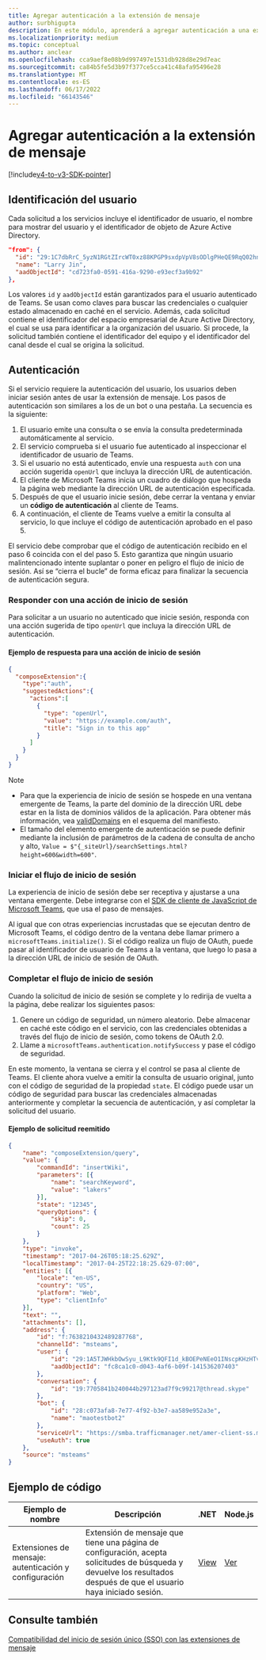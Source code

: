 ```yaml
---
title: Agregar autenticación a la extensión de mensaje
author: surbhigupta
description: En este módulo, aprenderá a agregar autenticación a una extensión de mensajería mediante ejemplos de código y ejemplos
ms.localizationpriority: medium
ms.topic: conceptual
ms.author: anclear
ms.openlocfilehash: cca9aef8e08b9d997497e1531db928d8e29d7eac
ms.sourcegitcommit: ca84b5fe5d3b97f377ce5cca41c48afa95496e28
ms.translationtype: MT
ms.contentlocale: es-ES
ms.lasthandoff: 06/17/2022
ms.locfileid: "66143546"
---
```

# <a name="add-authentication-to-your-message-extension"></a>Agregar autenticación a la extensión de mensaje

[!include[v4-to-v3-SDK-pointer](~/includes/v4-to-v3-pointer-me.md)]

## <a name="identify-the-user"></a>Identificación del usuario

Cada solicitud a los servicios incluye el identificador de usuario, el nombre para mostrar del usuario y el identificador de objeto de Azure Active Directory.

```json
"from": {
  "id": "29:1C7dbRrC_5yzN1RGtZIrcWT0xz88KPGP9sxdpVpV8sODlgPHeQE9RqQ02hnpuKzy6zZ-AaZx6swUOMj_Dsdse3TQ4sIaeebbFBF-VgjJy_nY",
  "name": "Larry Jin",
  "aadObjectId": "cd723fa0-0591-416a-9290-e93ecf3a9b92"
},
```

Los valores `id` y `aadObjectId` están garantizados para el usuario autenticado de Teams. Se usan como claves para buscar las credenciales o cualquier estado almacenado en caché en el servicio. Además, cada solicitud contiene el identificador del espacio empresarial de Azure Active Directory, el cual se usa para identificar a la organización del usuario. Si procede, la solicitud también contiene el identificador del equipo y el identificador del canal desde el cual se origina la solicitud.

## <a name="authentication"></a>Autenticación

Si el servicio requiere la autenticación del usuario, los usuarios deben iniciar sesión antes de usar la extensión de mensaje. Los pasos de autenticación son similares a los de un bot o una pestaña. La secuencia es la siguiente:

1. El usuario emite una consulta o se envía la consulta predeterminada automáticamente al servicio.
1. El servicio comprueba si el usuario fue autenticado al inspeccionar el identificador de usuario de Teams.
1. Si el usuario no está autenticado, envíe una respuesta `auth` con una acción sugerida `openUrl` que incluya la dirección URL de autenticación.
1. El cliente de Microsoft Teams inicia un cuadro de diálogo que hospeda la página web mediante la dirección URL de autenticación especificada.
1. Después de que el usuario inicie sesión, debe cerrar la ventana y enviar un **código de autenticación** al cliente de Teams.
1. A continuación, el cliente de Teams vuelve a emitir la consulta al servicio, lo que incluye el código de autenticación aprobado en el paso 5.

El servicio debe comprobar que el código de autenticación recibido en el paso 6 coincida con el del paso 5. Esto garantiza que ningún usuario malintencionado intente suplantar o poner en peligro el flujo de inicio de sesión. Así se “cierra el bucle” de forma eficaz para finalizar la secuencia de autenticación segura.

### <a name="respond-with-a-sign-in-action"></a>Responder con una acción de inicio de sesión

Para solicitar a un usuario no autenticado que inicie sesión, responda con una acción sugerida de tipo `openUrl` que incluya la dirección URL de autenticación.

#### <a name="response-example-for-a-sign-in-action"></a>Ejemplo de respuesta para una acción de inicio de sesión

```json
{
  "composeExtension":{
    "type":"auth",
    "suggestedActions":{
      "actions":[
        {
          "type": "openUrl",
          "value": "https://example.com/auth",
          "title": "Sign in to this app"
        }
      ]
    }
  }
}
```

> [!NOTE]
>
> * Para que la experiencia de inicio de sesión se hospede en una ventana emergente de Teams, la parte del dominio de la dirección URL debe estar en la lista de dominios válidos de la aplicación. Para obtener más información, vea [validDomains](~/resources/schema/manifest-schema.md#validdomains) en el esquema del manifiesto.
> * El tamaño del elemento emergente de autenticación se puede definir mediante la inclusión de parámetros de la cadena de consulta de ancho y alto, `Value = $"{_siteUrl}/searchSettings.html?height=600&width=600"`.

### <a name="start-the-sign-in-flow"></a>Iniciar el flujo de inicio de sesión

La experiencia de inicio de sesión debe ser receptiva y ajustarse a una ventana emergente. Debe integrarse con el [SDK de cliente de JavaScript de Microsoft Teams](/javascript/api/overview/msteams-client), que usa el paso de mensajes.

Al igual que con otras experiencias incrustadas que se ejecutan dentro de Microsoft Teams, el código dentro de la ventana debe llamar primero a `microsoftTeams.initialize()`. Si el código realiza un flujo de OAuth, puede pasar al identificador de usuario de Teams a la ventana, que luego lo pasa a la dirección URL de inicio de sesión de OAuth.

### <a name="complete-the-sign-in-flow"></a>Completar el flujo de inicio de sesión

Cuando la solicitud de inicio de sesión se complete y lo redirija de vuelta a la página, debe realizar los siguientes pasos:

1. Genere un código de seguridad, un número aleatorio. Debe almacenar en caché este código en el servicio, con las credenciales obtenidas a través del flujo de inicio de sesión, como tokens de OAuth 2.0.
1. Llame a `microsoftTeams.authentication.notifySuccess` y pase el código de seguridad.

En este momento, la ventana se cierra y el control se pasa al cliente de Teams. El cliente ahora vuelve a emitir la consulta de usuario original, junto con el código de seguridad de la propiedad `state`. El código puede usar un código de seguridad para buscar las credenciales almacenadas anteriormente y completar la secuencia de autenticación, y así completar la solicitud del usuario.

#### <a name="reissued-request-example"></a>Ejemplo de solicitud reemitido

```json
{
    "name": "composeExtension/query",
    "value": {
        "commandId": "insertWiki",
        "parameters": [{
            "name": "searchKeyword",
            "value": "lakers"
        }],
        "state": "12345",
        "queryOptions": {
            "skip": 0,
            "count": 25
        }
    },
    "type": "invoke",
    "timestamp": "2017-04-26T05:18:25.629Z",
    "localTimestamp": "2017-04-25T22:18:25.629-07:00",
    "entities": [{
        "locale": "en-US",
        "country": "US",
        "platform": "Web",
        "type": "clientInfo"
    }],
    "text": "",
    "attachments": [],
    "address": {
        "id": "f:7638210432489287768",
        "channelId": "msteams",
        "user": {
            "id": "29:1A5TJWHkbOwSyu_L9Ktk9QFI1d_kBOEPeNEeO1INscpKHzHTvWfiau5AX_6y3SuiOby-r73dzHJ17HipUWqGPgw",
            "aadObjectId": "fc8ca1c0-d043-4af6-b09f-141536207403"
        },
        "conversation": {
            "id": "19:7705841b240044b297123ad7f9c99217@thread.skype"
        },
        "bot": {
            "id": "28:c073afa8-7e77-4f92-b3e7-aa589e952a3e",
            "name": "maotestbot2"
        },
        "serviceUrl": "https://smba.trafficmanager.net/amer-client-ss.msg/",
        "useAuth": true
    },
    "source": "msteams"
}
```

## <a name="code-sample"></a>Ejemplo de código

|**Ejemplo de nombre** | **Descripción** |**.NET** | **Node.js**|
|----------------|-----------------|--------------|----------------|
|Extensiones de mensaje: autenticación y configuración | Extensión de mensaje que tiene una página de configuración, acepta solicitudes de búsqueda y devuelve los resultados después de que el usuario haya iniciado sesión. |[View](https://github.com/microsoft/BotBuilder-Samples/tree/main/samples/csharp_dotnetcore/52.teams-messaging-extensions-search-auth-config)|[Ver](https://github.com/microsoft/BotBuilder-Samples/blob/main/samples/javascript_nodejs/52.teams-messaging-extensions-search-auth-config)|

## <a name="see-also"></a>Consulte también

[Compatibilidad del inicio de sesión único (SSO) con las extensiones de mensaje](~/messaging-extensions/how-to/enable-sso-auth-me.md)
